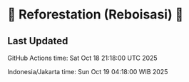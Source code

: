 
# 🌳 Reforestation (Reboisasi) 🌲

## Last Updated

GitHub Actions time: Sat Oct 18 21:18:00 UTC 2025

Indonesia/Jakarta time: Sun Oct 19 04:18:00 WIB 2025
